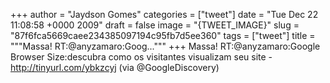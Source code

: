 
+++
author = "Jaydson Gomes"
categories = ["tweet"]
date = "Tue Dec 22 11:08:58 +0000 2009"
draft = false
image = "{TWEET_IMAGE}"
slug = "87f6fca5669caee234385097194c95fb7d5ee360"
tags = ["tweet"]
title = """Massa! RT:@anyzamaro:Goog..."""
+++
Massa! RT:@anyzamaro:Google Browser Size:descubra como os visitantes visualizam seu site - http://tinyurl.com/ybkzcyj (via @GoogleDiscovery)
